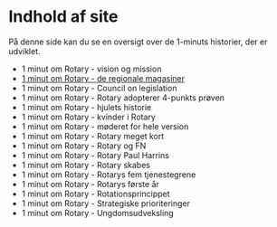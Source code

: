 # Indhold af site

På denne side kan du se en oversigt over de 1-minuts historier, der er udviklet.

- 1 minut om Rotary - vision og mission
- [1 minut om Rotary - de regionale magasiner](magasiner.md)
- 1 minut om Rotary - Council on legislation
- 1 minut om Rotary - Rotary adopterer 4-punkts prøven
- 1 minut om Rotary - hjulets historie
- 1 minut om Rotary - kvinder i Rotary
- 1 minut om Rotary - møderet for hele version
- 1 minut om Rotary - Rotary meget kort
- 1 minut om Rotary - Rotary og FN
- 1 minut om Rotary - Rotary Paul Harrins
- 1 minut om Rotary - Rotary skabes
- 1 minut om Rotary - Rotarys fem tjenestegrene
- 1 minut om Rotary - Rotarys første år
- 1 minut om Rotary - Rotationsprincippet
- 1 minut om Rotary - Strategiske prioriteringer
- 1 minut om Rotary - Ungdomsudveksling

